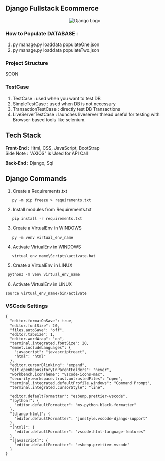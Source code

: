 ## Django Fullstack Ecommerce

<div align="center">
  <img src="https://static.djangoproject.com/img/logos/django-logo-positive.svg" alt="Django Logo">
</div>

### How to Populate DATABASE :

1. py manage.py loaddata populateOne.json
2. py manage.py loaddata populateTwo.json

### Project Structure

SOON

### TestCase

1. TestCase : used when you want to test DB
2. SimpleTestCase : used when DB is not necessary
3. TransactionTestCase : directly test DB Transactions
4. LiveServerTestCase : launches liveserver thread useful for testing with Browser-based tools like selenium.

## Tech Stack

**Front-End :** Html, CSS, JavaScript, BootStrap  
Side Note : "AXIOS" is Used for API Call

**Back-End :** Django, Sql

## Django Commands

1. Create a Requirements.txt

```
   py -m pip freeze > requirements.txt
```

2. Install modules from Requirements.txt

```
   pip install -r requirements.txt
```

3. Create a VirtualEnv in WINDOWS

```
   py -m venv virtual_env_name
```

4. Activate VirtualEnv in WINDOWS

```
   virtual_env_name\Scripts\activate.bat
```

5. Create a VirtualEnv in LINUX

```
 python3 -m venv virtual_env_name
```

6. Activate VirtualEnv in LINUX

```
source virtual_env_name/bin/activate
```

### VSCode Settings

```
{
  "editor.formatOnSave": true,
  "editor.fontSize": 20,
  "files.autoSave": "off",
  "editor.tabSize": 1,
  "editor.wordWrap": "on",
  "terminal.integrated.fontSize": 20,
  "emmet.includeLanguages": {
    "javascript": "javascriptreact",
    "html": "html"
  },
  "editor.cursorBlinking": "expand",
  "git.openRepositoryInParentFolders": "never",
  "workbench.iconTheme": "vscode-icons-mac",
  "security.workspace.trust.untrustedFiles": "open",
  "terminal.integrated.defaultProfile.windows": "Command Prompt",
  "terminal.integrated.cursorStyle": "line",

  "editor.defaultFormatter": "esbenp.prettier-vscode",
  "[python]": {
    "editor.defaultFormatter": "ms-python.black-formatter"
  },
  "[django-html]": {
    "editor.defaultFormatter": "junstyle.vscode-django-support"
  },
  "[html]": {
    "editor.defaultFormatter": "vscode.html-language-features"
  },
  "[javascript]": {
    "editor.defaultFormatter": "esbenp.prettier-vscode"
  }
}
```
